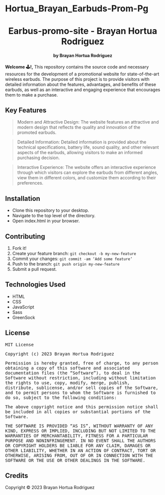 # Hortua_Brayan_Earbuds-Prom-Pg
<h1 align ="center">Earbus-promo-site - Brayan Hortua Rodriguez</h1>

<h4 align ="center">by Brayan Hortua Rodriguez</h4>


**Welcome 🕹️!,** This repository contains the source code and necessary resources for the development of a promotional website for state-of-the-art wireless earbuds. The purpose of this project is to provide visitors with detailed information about the features, advantages, and benefits of these earbuds, as well as an interactive and engaging experience that encourages them to make a purchase.

## Key Features

> Modern and Attractive Design: The website features an attractive and modern design that reflects the quality and innovation of the promoted earbuds.

> Detailed Information: Detailed information is provided about the technical specifications, battery life, sound quality, and other relevant aspects of the earbuds, allowing visitors to make an informed purchasing decision.

> Interactive Experience: The website offers an interactive experience through which visitors can explore the earbuds from different angles, view them in different colors, and customize them according to their preferences.

## Installation

* Clone this repository to your desktop.
* Navigate to the top level of the directory.
* Open index.html in your browser.

## Contributing

1. Fork it!
2. Create your feature branch: `git checkout -b my-new-feature`
3. Commit your changes: `git commit -am ‘Add some feature’`
4. Push to the branch: `git push origin my-new-feature`
5. Submit a pull request.

## Technologies Used

* HTML
* CSS
* JavaScript
* Sass
* GreenSock

## License


<samp>MIT License<samp>

<samp>Copyright (c) 2023 Brayan Hortua Rodriguez<samp>

<samp>Permission is hereby granted, free of charge, to any person obtaining a copy
of this software and associated documentation files (the “Software”), to deal
in the Software without restriction, including without limitation the rights
to use, copy, modify, merge, publish, distribute, sublicense, and/or sell
copies of the Software, and to permit persons to whom the Software is
furnished to do so, subject to the following conditions:<samp>

<samp>The above copyright notice and this permission notice shall be included in all
copies or substantial portions of the Software.<samp>

<samp>THE SOFTWARE IS PROVIDED “AS IS”, WITHOUT WARRANTY OF ANY KIND, EXPRESS OR
IMPLIED, INCLUDING BUT NOT LIMITED TO THE WARRANTIES OF MERCHANTABILITY,
FITNESS FOR A PARTICULAR PURPOSE AND NONINFRINGEMENT. IN NO EVENT SHALL THE
AUTHORS OR COPYRIGHT HOLDERS BE LIABLE FOR ANY CLAIM, DAMAGES OR OTHER
LIABILITY, WHETHER IN AN ACTION OF CONTRACT, TORT OR OTHERWISE, ARISING FROM,
OUT OF OR IN CONNECTION WITH THE SOFTWARE OR THE USE OR OTHER DEALINGS IN THE
SOFTWARE.</samp>

## Credits

Copyright &copy; 2023 Brayan Hortua Rodriguez

